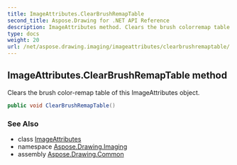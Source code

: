 ```yaml
---
title: ImageAttributes.ClearBrushRemapTable
second_title: Aspose.Drawing for .NET API Reference
description: ImageAttributes method. Clears the brush colorremap table of this ImageAttributes object
type: docs
weight: 20
url: /net/aspose.drawing.imaging/imageattributes/clearbrushremaptable/
---
```

## ImageAttributes.ClearBrushRemapTable method

Clears the brush color-remap table of this ImageAttributes object.

```csharp
public void ClearBrushRemapTable()
```

### See Also

* class [ImageAttributes](../)
* namespace [Aspose.Drawing.Imaging](../../imageattributes/)
* assembly [Aspose.Drawing.Common](../../../)


